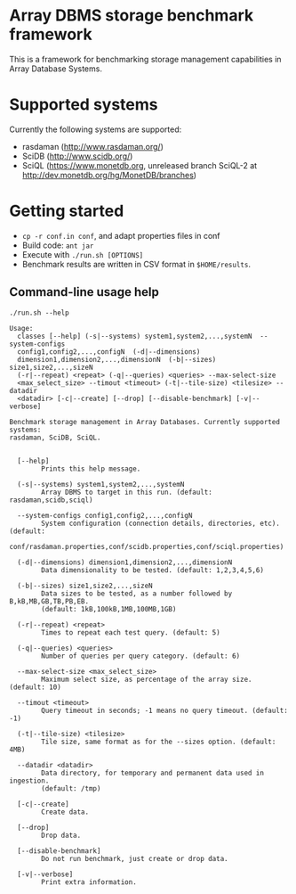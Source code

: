 Array DBMS storage benchmark framework
======================================

This is a framework for benchmarking storage management capabilities in
Array Database Systems.

Supported systems
=================
Currently the following systems are supported:
* rasdaman (http://www.rasdaman.org/)
* SciDB (http://www.scidb.org/)
* SciQL (https://www.monetdb.org, unreleased branch SciQL-2 at http://dev.monetdb.org/hg/MonetDB/branches)

Getting started
===============
* `cp -r conf.in conf`, and adapt properties files in conf
* Build code: `ant jar`
* Execute with `./run.sh [OPTIONS]`
* Benchmark results are written in CSV format in `$HOME/results`.

Command-line usage help
-----------------------
`./run.sh --help`
```
Usage:
  classes [--help] (-s|--systems) system1,system2,...,systemN  --system-configs
  config1,config2,...,configN  (-d|--dimensions)
  dimension1,dimension2,...,dimensionN  (-b|--sizes) size1,size2,...,sizeN 
  (-r|--repeat) <repeat> (-q|--queries) <queries> --max-select-size
  <max_select_size> --timout <timeout> (-t|--tile-size) <tilesize> --datadir
  <datadir> [-c|--create] [--drop] [--disable-benchmark] [-v|--verbose]

Benchmark storage management in Array Databases. Currently supported systems:
rasdaman, SciDB, SciQL.


  [--help]
        Prints this help message.

  (-s|--systems) system1,system2,...,systemN 
        Array DBMS to target in this run. (default: rasdaman,scidb,sciql)

  --system-configs config1,config2,...,configN 
        System configuration (connection details, directories, etc). (default:
        conf/rasdaman.properties,conf/scidb.properties,conf/sciql.properties)

  (-d|--dimensions) dimension1,dimension2,...,dimensionN 
        Data dimensionality to be tested. (default: 1,2,3,4,5,6)

  (-b|--sizes) size1,size2,...,sizeN 
        Data sizes to be tested, as a number followed by B,kB,MB,GB,TB,PB,EB.
        (default: 1kB,100kB,1MB,100MB,1GB)

  (-r|--repeat) <repeat>
        Times to repeat each test query. (default: 5)

  (-q|--queries) <queries>
        Number of queries per query category. (default: 6)

  --max-select-size <max_select_size>
        Maximum select size, as percentage of the array size. (default: 10)

  --timout <timeout>
        Query timeout in seconds; -1 means no query timeout. (default: -1)

  (-t|--tile-size) <tilesize>
        Tile size, same format as for the --sizes option. (default: 4MB)

  --datadir <datadir>
        Data directory, for temporary and permanent data used in ingestion.
        (default: /tmp)

  [-c|--create]
        Create data.

  [--drop]
        Drop data.

  [--disable-benchmark]
        Do not run benchmark, just create or drop data.

  [-v|--verbose]
        Print extra information.
```
